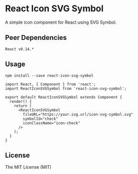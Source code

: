 # React Icon SVG Symbol

A simple icon component for React using SVG Symbol.

## Peer Dependencies

```
React v0.14.*
```

## Usage

```
npm install --save react-icon-svg-symbol
```

```
import React, { Component } from 'react';
import ReactIconSVGSymbol from 'react-icon-svg-symbol';

export default ReactIconSVGSymbol extends Component {
  render() {
    return (
      <ReactIconSVGSymbol
        fileURL="https://your.svg.url/icon-svg-symbol.svg"
        symbolId="check"
        iconClassName="icon-check"
      />
    );
  }
}
```

## License

The MIT License (MIT)